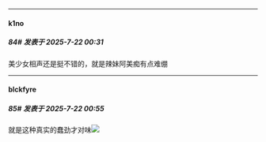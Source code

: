 ﻿
*****

####  k1no  
##### 84#       发表于 2025-7-22 00:31

美少女相声还是挺不错的，就是辣妹阿美痴有点难绷


*****

####  blckfyre  
##### 85#       发表于 2025-7-22 00:55

就是这种真实的蠢劲才对味<img src="https://static.stage1st.com/image/smiley/face2017/037.png" referrerpolicy="no-referrer">

